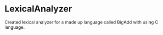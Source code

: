 # LexicalAnalyzer
Created lexical analyzer for a made up language called BigAdd with using C language.
